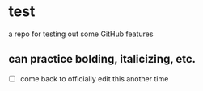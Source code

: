 # test
a repo for testing out some GitHub features

## can practice bolding, italicizing, etc.
* [ ] come back to officially edit this another time
